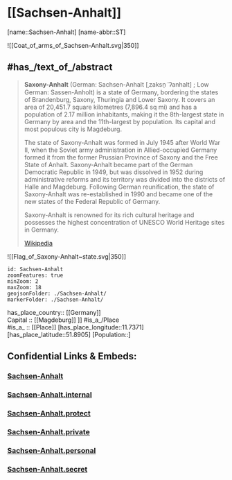 ﻿---
has_id_wikidata: Q1206
location:
  - 51.8905
  - 11.7371
type: State
ISO3166-2: DE-ST
SpocWebEntityId: 36024
isDeleted: false
Confidential: public
tags:
  - geo/State
icon: Flag_of_Saxony-Anhalt_(state)
located in time zone:
  - "[[_Standards/WikiData/WD~UTC+02:00]]"
  - "[[_Standards/WikiData/WD~UTC+01:00]]"
located in the administrative territorial entity:
  - "[[_Standards/WikiData/WD~German Democratic Republic]]"
  - "[[_Standards/WikiData/WD~Germany]]"
country: "[[_Standards/WikiData/WD~Germany]]"
elevation above sea level: 51
replaces:
  - "[[_Standards/WikiData/WD~Cottbus District]]"
  - "[[_Standards/WikiData/WD~Halle District]]"
  - "[[_Standards/WikiData/WD~Magdeburg District]]"
social media followers: 6520
German regional key: "15"
area: 20454
NUTS code:
  - DEE
  - DEE0
OmegaWiki Defined Meaning: "414530"
population: 2194782
native label:
  - Sachsen-Anhalt
budget: 15203903000
inception: 1990-10-03  
has_time_started: 1990-10-03  
coat of arms image: http://commons.wikimedia.org/wiki/Special:FilePath/Wappen%20Sachsen-Anhalt.svg
Commons gallery: Sachsen-Anhalt
Commons category: Saxony-Anhalt
flag image: http://commons.wikimedia.org/wiki/Special:FilePath/Flag%20of%20Saxony-Anhalt%20%28state%29.svg
head of government: "[[_Standards/WikiData/WD~Reiner Haseloff]]"
highest point: "[[_Standards/WikiData/WD~Brocken]]"
coat of arms: "[[_Standards/WikiData/WD~coat of arms of Saxony-Anhalt]]"
flag: "[[_Standards/WikiData/WD~flag of Saxony-Anhalt]]"
language used:
  - "[[_Standards/WikiData/WD~Upper Saxon]]"
legislative body:
  - "[[_Standards/WikiData/WD~Landtag of Saxony-Anhalt]]"
instance of:
  - "[[_Standards/WikiData/WD~federated state of Germany]]"
member of:
  - "[[_Standards/WikiData/WD~Common Library Network]]"
archives at: "[[_Standards/WikiData/WD~State Archives Sachsen-Anhalt]]"
highest judicial authority: "[[_Standards/WikiData/WD~State Constitutional Court of Saxony-Anhalt]]"
owner of: "[[_Standards/WikiData/WD~Mitteldeutsche Flughafen AG]]"
main regulatory text: "[[_Standards/WikiData/WD~Constitution of the State of Saxony-Anhalt]]"
topic's main Wikimedia portal: "[[_Standards/WikiData/WD~Portal:Saxony-Anhalt]]"
history of topic: "[[_Standards/WikiData/WD~history of Saxony-Anhalt]]"
office held by head of government: "[[_Standards/WikiData/WD~Minister-President of Saxony-Anhalt]]"
economy of topic: "[[_Standards/WikiData/WD~economy of Saxony-Anhalt]]"
geoshape: http://commons.wikimedia.org/data/main/Data:Sachsen-Anhalt.map
image: http://commons.wikimedia.org/wiki/Special:FilePath/Landtag%20von%20Sachsen-Anhalt%20in%20Magdeburg.jpg
locator map image: http://commons.wikimedia.org/wiki/Special:FilePath/Locator%20map%20Saxony-Anhalt%20in%20Germany.svg
page banner: http://commons.wikimedia.org/wiki/Special:FilePath/Sachsen-Anhalt%20Wikivoyage%20banner.jpg
official website: https://www.sachsen-anhalt.de/
Dewey Decimal Classification: 2--4318
ISO 3166-2 code: DE-ST
HASC:
  - DE.ST
Libris-URI: gdsw04x03l38k45
FIPS 10-4 (countries and regions): GM14
"Image Archive, Herder Institute": Q1206
Instagram username: sachsenanhalt
X username: sachsenanhalt
Mastodon instance URL: https://social.sachsen-anhalt.de
impressum URL: https://www.sachsen-anhalt.de/meta/impressum
contact page URL: https://www.sachsen-anhalt.de/meta/kontaktformular
privacy policy URL: https://www.sachsen-anhalt.de/meta/datenschutz
phone number: +49-391-56701
email address: mailto:staatskanzlei@stk.sachsen-anhalt.de
Telegram username: SachsenAnhaltde_bot
coordinate location: Point(11.7 52.0)
shares border with:
  - "[[_Standards/WikiData/WD~Lower Saxony]]"
  - "[[_Standards/WikiData/WD~Saxony]]"
  - "[[_Standards/WikiData/WD~Thuringia]]"
  - "[[_Standards/WikiData/WD~Brandenburg]]"
contains the administrative territorial entity:
  - "[[_Standards/WikiData/WD~Magdeburg]]"
  - "[[_Standards/WikiData/WD~Halle (Saale)]]"
  - "[[_Standards/WikiData/WD~Dessau-Roßlau]]"
  - "[[_Standards/WikiData/WD~Stendal District]]"
  - "[[_Standards/WikiData/WD~Altmarkkreis Salzwedel]]"
  - "[[_Standards/WikiData/WD~Börde]]"
  - "[[_Standards/WikiData/WD~Anhalt-Bitterfeld]]"
  - "[[_Standards/WikiData/WD~Jerichower Land]]"
  - "[[_Standards/WikiData/WD~Wittenberg]]"
  - "[[_Standards/WikiData/WD~Salzlandkreis]]"
  - "[[_Standards/WikiData/WD~Harz District]]"
  - "[[_Standards/WikiData/WD~Mansfeld-Südharz]]"
  - "[[_Standards/WikiData/WD~Saalekreis]]"
  - "[[_Standards/WikiData/WD~Burgenlandkreis]]"
capital: "[[_Standards/WikiData/WD~Magdeburg]]"
aliases:
  - Saxony-Anhalt
---

# [[Sachsen-Anhalt]] 

[name::Sachsen-Anhalt] 
[name-abbr::ST] 

![[Coat_of_arms_of_Sachsen-Anhalt.svg|350]]  

## #has_/text_of_/abstract 

> **Saxony-Anhalt** (German: Sachsen-Anhalt [ˌzaksn̩ ˈʔanhalt] ; Low German: Sassen-Anholt) 
> is a state of Germany, bordering the states of Brandenburg, Saxony, Thuringia and Lower Saxony. 
> It covers an area of 20,451.7 square kilometres (7,896.4 sq mi)
> and has a population of 2.17 million inhabitants, 
> making it the 8th-largest state in Germany by area and the 11th-largest by population. 
> Its capital and most populous city is Magdeburg.
>
> The state of Saxony-Anhalt was formed in July 1945 after World War II, 
> when the Soviet army administration in Allied-occupied Germany 
> formed it from the former Prussian Province of Saxony and the Free State of Anhalt. 
> Saxony-Anhalt became part of the German Democratic Republic in 1949, 
> but was dissolved in 1952 during administrative reforms 
> and its territory was divided into the districts of Halle and Magdeburg. 
> Following German reunification, the state of Saxony-Anhalt was re-established in 1990 
> and became one of the new states of the Federal Republic of Germany.
>
> Saxony-Anhalt is renowned for its rich cultural heritage 
> and possesses the highest concentration of UNESCO World Heritage sites in Germany.
>
> [Wikipedia](https://en.wikipedia.org/wiki/Saxony-Anhalt)

![[Flag_of_Saxony-Anhalt~state.svg|350]]  

```leaflet
id: Sachsen-Anhalt
zoomFeatures: true 
minZoom: 2 
maxZoom: 18
geojsonFolder: ./Sachsen-Anhalt/
markerFolder: ./Sachsen-Anhalt/
```

has_place_country:: [[Germany]]  
Capital :: [[Magdeburg]] ]] 
#is_a_/Place  
#is_a_ :: [[Place]] 
[has_place_longitude::11.7371] 
[has_place_latitude::51.8905] 
[Population::] 



## Confidential Links & Embeds: 

### [Sachsen-Anhalt](/_public/Earth/Continent/Europe/Europe~Central/Germany/Germany~East/Sachsen-Anhalt.md) 

### [Sachsen-Anhalt.internal](/_internal/Earth/Continent/Europe/Europe~Central/Germany/Germany~East/Sachsen-Anhalt.internal.md) 

### [Sachsen-Anhalt.protect](/_protect/Earth/Continent/Europe/Europe~Central/Germany/Germany~East/Sachsen-Anhalt.protect.md) 

### [Sachsen-Anhalt.private](/_private/Earth/Continent/Europe/Europe~Central/Germany/Germany~East/Sachsen-Anhalt.private.md) 

### [Sachsen-Anhalt.personal](/_personal/Earth/Continent/Europe/Europe~Central/Germany/Germany~East/Sachsen-Anhalt.personal.md) 

### [Sachsen-Anhalt.secret](/_secret/Earth/Continent/Europe/Europe~Central/Germany/Germany~East/Sachsen-Anhalt.secret.md) 
